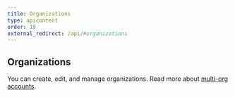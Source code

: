 ```yaml
---
title: Organizations
type: apicontent
order: 19
external_redirect: /api/#organizations
---
```

## Organizations
You can create, edit, and manage organizations. Read more about [multi-org accounts][1].

[1]: /account_management/multi_organization
